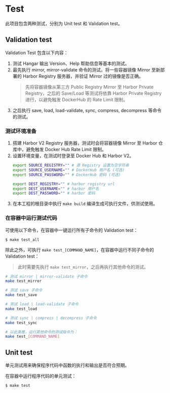 # Test

此项目包含两种测试，分别为 Unit test 和 Validation test。

## Validation test

Validation Test 包含以下内容：
1. 测试 Hangar 输出 Version、Help 帮助信息等基本的测试。
1. 最先执行 mirror, mirror-validate 命令的测试，将一些容器镜像 Mirror 至新部署的 Harbor Registry 服务器，并验证 Mirror 过的镜像是否正确。
    > 先将容器镜像从第三方 Public Registry Mirror 至 Harbor Private Registry，之后的 Save/Load 等测试将依靠 Harbor Private Registry 进行，以避免触发 DockerHub 的 Rate Limit 限制。
1. 之后执行 save, load, load-validate, sync, compress, decompress 等命令的测试。

### 测试环境准备

1. 搭建 Harbor V2 Registry 服务器，测试时会将容器镜像 Mirror 至 Harbor 仓库中，避免触发 Docker Hub Rate Limit 限制。
1. 设置环境变量，在测试时登录至 Docker Hub 和 Harbor V2。
    ```sh
    export SOURCE_REGISTRY="" # 源 Registry 设置为空字符串
    export SOURCE_USERNAME="" # DockerHub 用户名 (可选)
    export SOURCE_PASSWORD="" # DockerHub 密码 (可选)

    export DEST_REGISTRY="" # harbor registry url
    export DEST_USERNAME="" # harbor 用户名
    export DEST_PASSWORD="" # harbor 密码
    ```
1. 在本工程的根目录中执行 `make build` 编译生成可执行文件，供测试使用。

### 在容器中运行测试代码

可使用以下命令，在容器中一键运行所有子命令的 Validation test：

```console
$ make test_all
```

除此之外，可执行 `make test_[COMMAND_NAME]`，在容器中运行不同子命令的 Validation test：

> 此时需要先执行 `make test_mirror`，之后再执行其他命令的测试。

```sh
# 测试 mirror | mirror-validate 子命令
make test_mirror

# 测试 save 子命令
make test_save

# 测试 load | load-validate 子命令
make test_load

# 测试 sync | compress | decompress 子命令
make test_sync

# 以此类推，运行其他命令的测试指令为：
make test_[COMMAND_NAME]
```

## Unit test

单元测试用来确保程序代码中函数的执行和输出是否符合预期。

在容器中运行程序代码的单元测试：

```console
$ make test
```
